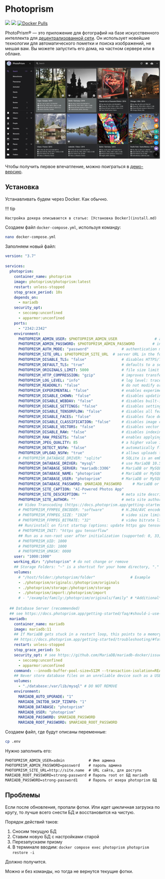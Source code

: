 # Photoprism

[![](https://img.shields.io/github/stars/Prowlarr/Prowlarr?label=%E2%AD%90%20Stars&style=flat-square)](https://github.com/photoprism/photoprism)
[![](https://img.shields.io/github/v/release/Prowlarr/Prowlarr?label=%F0%9F%9A%80%20Release&style=flat-square)](https://github.com/photoprism/photoprism/releases/latest)
[![Docker Pulls](https://img.shields.io/docker/pulls/linuxserver/prowlarr.svg?maxAge=60&style=flat-square)](https://hub.docker.com/r/photoprism/photoprism)

PhotoPrism® — это приложение для фотографий на базе искусственного интеллекта для [децентрализованной сети](https://en.wikipedia.org/wiki/Decentralized_web). Он использует новейшие технологии для автоматического пометки и поиска изображений, не мешая вам. Вы можете запустить его дома, на частном сервере или в облаке.

![](../images/docker/photoprism.png)

Чтобы получить первое впечатление, можно поиграться в [демо-версию](https://try.photoprism.app/).

## Установка

Устанавливать будем через Docker. Как обычно. 

!!! tip

    Настройка докера описывается в статье: [Установка Docker](install.md)

Создаем файл `docker-compose.yml`, используя команду:

```bash
nano docker-compose.yml
```
Заполняем новый файл:

```yaml
version: "3.7"
    
services:
  photoprism:
    container_name: photoprism
    image: photoprism/photoprism:latest
    restart: unless-stopped
    stop_grace_period: 10s
    depends_on:
      - mariadb
    security_opt:
      - seccomp:unconfined
      - apparmor:unconfined
    ports:
      - "2342:2342"
    environment:
      PHOTOPRISM_ADMIN_USER: $PHOTOPRISM_ADMIN_USER                 # admin login username
      PHOTOPRISM_ADMIN_PASSWORD: $PHOTOPRISM_ADMIN_PASSWORD        # initial admin password (8-72 characters)
      PHOTOPRISM_AUTH_MODE: "password"               # authentication mode (public, password)
      PHOTOPRISM_SITE_URL: $PHOTOPRISM_SITE_URL  # server URL in the format "http(s)://domain.name(:port)/(path)"
      PHOTOPRISM_DISABLE_TLS: "false"                # disables HTTPS/TLS even if the site URL starts with https:// and a certificate is available
      PHOTOPRISM_DEFAULT_TLS: "true"                 # defaults to a self-signed HTTPS/TLS certificate if no other certificate is available
      PHOTOPRISM_ORIGINALS_LIMIT: 5000               # file size limit for originals in MB (increase for high-res video)
      PHOTOPRISM_HTTP_COMPRESSION: "gzip"            # improves transfer speed and bandwidth utilization (none or gzip)
      PHOTOPRISM_LOG_LEVEL: "info"                   # log level: trace, debug, info, warning, error, fatal, or panic
      PHOTOPRISM_READONLY: "false"                   # do not modify originals directory (reduced functionality)
      PHOTOPRISM_EXPERIMENTAL: "false"               # enables experimental features
      PHOTOPRISM_DISABLE_CHOWN: "false"              # disables updating storage permissions via chmod and chown on startup
      PHOTOPRISM_DISABLE_WEBDAV: "false"             # disables built-in WebDAV server
      PHOTOPRISM_DISABLE_SETTINGS: "false"           # disables settings UI and API
      PHOTOPRISM_DISABLE_TENSORFLOW: "false"         # disables all features depending on TensorFlow
      PHOTOPRISM_DISABLE_FACES: "false"              # disables face detection and recognition (requires TensorFlow)
      PHOTOPRISM_DISABLE_CLASSIFICATION: "false"     # disables image classification (requires TensorFlow)
      PHOTOPRISM_DISABLE_VECTORS: "false"            # disables vector graphics support
      PHOTOPRISM_DISABLE_RAW: "false"                # disables indexing and conversion of RAW images
      PHOTOPRISM_RAW_PRESETS: "false"                # enables applying user presets when converting RAW images (reduces performance)
      PHOTOPRISM_JPEG_QUALITY: 85                    # a higher value increases the quality and file size of JPEG images and thumbnails (25-100)
      PHOTOPRISM_DETECT_NSFW: "false"                # automatically flags photos as private that MAY be offensive (requires TensorFlow)
      PHOTOPRISM_UPLOAD_NSFW: "true"                 # allows uploads that MAY be offensive (no effect without TensorFlow)
      # PHOTOPRISM_DATABASE_DRIVER: "sqlite"         # SQLite is an embedded database that doesn't require a server
      PHOTOPRISM_DATABASE_DRIVER: "mysql"            # use MariaDB 10.5+ or MySQL 8+ instead of SQLite for improved performance
      PHOTOPRISM_DATABASE_SERVER: "mariadb:3306"     # MariaDB or MySQL database server (hostname:port)
      PHOTOPRISM_DATABASE_NAME: "photoprism"         # MariaDB or MySQL database schema name
      PHOTOPRISM_DATABASE_USER: "photoprism"         # MariaDB or MySQL database user name
      PHOTOPRISM_DATABASE_PASSWORD: $MARIADB_PASSWORD     # MariaDB or MySQL database user password
      PHOTOPRISM_SITE_CAPTION: "AI-Powered Photos App"
      PHOTOPRISM_SITE_DESCRIPTION: ""                # meta site description
      PHOTOPRISM_SITE_AUTHOR: ""                     # meta site author
      ## Video Transcoding (https://docs.photoprism.app/getting-started/advanced/transcoding/):
      # PHOTOPRISM_FFMPEG_ENCODER: "software"        # H.264/AVC encoder (software, intel, nvidia, apple, raspberry, or vaapi)
      # PHOTOPRISM_FFMPEG_SIZE: "1920"               # video size limit in pixels (720-7680) (default: 3840)
      # PHOTOPRISM_FFMPEG_BITRATE: "32"              # video bitrate limit in Mbit/s (default: 50)
      ## Run/install on first startup (options: update https gpu tensorflow davfs clitools clean):
      # PHOTOPRISM_INIT: "https gpu tensorflow"
      ## Run as a non-root user after initialization (supported: 0, 33, 50-99, 500-600, and 900-1200):
      # PHOTOPRISM_UID: 1000
      # PHOTOPRISM_GID: 1000
      # PHOTOPRISM_UMASK: 0000
    user: "1000:1000"
    working_dir: "/photoprism" # do not change or remove
    ## Storage Folders: "~" is a shortcut for your home directory, "." for the current directory
    volumes:
      # "/host/folder:/photoprism/folder"                # Example
      - ./photoprism/originals:/photoprism/originals     
      - ./photoprism/storage:/photoprism/storage
      - ./photoprism/import:/photoprism/import
      # - "/example/family:/photoprism/originals/family" # *Additional* media folders can be mounted like this

  ## Database Server (recommended)
  ## see https://docs.photoprism.app/getting-started/faq/#should-i-use-sqlite-mariadb-or-mysql
  mariadb:
    container_name: mariadb
    image: mariadb:11
    ## If MariaDB gets stuck in a restart loop, this points to a memory or filesystem issue:
    ## https://docs.photoprism.app/getting-started/troubleshooting/#fatal-server-errors
    restart: unless-stopped
    stop_grace_period: 5s
    security_opt: # see https://github.com/MariaDB/mariadb-docker/issues/434#issuecomment-1136151239
      - seccomp:unconfined
      - apparmor:unconfined
    command: --innodb-buffer-pool-size=512M --transaction-isolation=READ-COMMITTED --character-set-server=utf8mb4 --collation-server=utf8mb4_unicode_ci --max-connections=512 --innodb-rollback-on-timeout=OFF --innodb-lock-wait-timeout=120
    ## Never store database files on an unreliable device such as a USB flash drive, an SD card, or a shared network folder:
    volumes:
      - "./database:/var/lib/mysql" # DO NOT REMOVE
    environment:
      MARIADB_AUTO_UPGRADE: "1"
      MARIADB_INITDB_SKIP_TZINFO: "1"
      MARIADB_DATABASE: "photoprism"
      MARIADB_USER: "photoprism"
      MARIADB_PASSWORD: $MARIADB_PASSWORD
      MARIADB_ROOT_PASSWORD: $MARIADB_ROOT_PASSWORD
```

Создаем файл, где будут описаны переменные: 

```bash
cp .env
```
Нужно заполнить его:
```
PHOTOPRISM_ADMIN_USER=admin           # Имя админа
PHOTOPRISM_ADMIN_PASSWORD=password    # пароль админа
PHOTOPRISM_SITE_URL=http://site.name  # URL сайта, для доступа
MARIADB_ROOT_PASSWORD=strong-password # Пароль root от БД mariadb
MARIADB_PASSWORD=strong-password1     # Пароль от юзера photoprism БД
```


## Проблемы

Если после обновления, пропали фотки. Или идет цикличная загрузка по кругу, то лучше всего снести БД и восстановится на чистую.

Порядок действий таков:

1. Сносим текущую БД
2. Ставим новую БД с настройками старой
3. Перезапускаем призму
4. В терминале вводим: `docker compose exec photoprism photoprism restore -i`

Должно получится.

Можно и без команды, но тогда не вернутся текущие фотки.